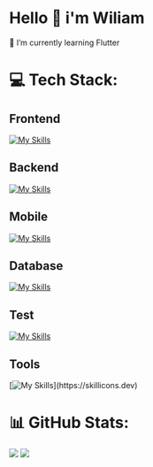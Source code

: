 # Hello 👋 i'm Wiliam

🌱 I’m currently learning Flutter<br>

# 💻 Tech Stack:

 ## Frontend

[![My Skills](https://skillicons.dev/icons?i=js,html,css,sass,styledcomponents,tailwind,ts,react,next,redux,threejs )](https://skillicons.dev)

 ## Backend
 [![My Skills](https://skillicons.dev/icons?i=nodejs,express,nest,prisma,sequelize)](https://skillicons.dev)

 ## Mobile
 [![My Skills](https://skillicons.dev/icons?i=react,flutter)](https://skillicons.dev)

 ## Database
 [![My Skills](https://skillicons.dev/icons?i=sqlite,mysql,mongodb,postgres)](https://skillicons.dev)
 
 ## Test
 [![My Skills](https://skillicons.dev/icons?i=jest)](https://skillicons.dev)
 
 ## Tools
  [![My Skills](https://skillicons.dev/icons?i=vercel,netlify,git,postman,github,)](https://skillicons.dev)


# 📊 GitHub Stats:

![](https://github-readme-stats.vercel.app/api?username=wiliammelo01&theme=blue-green&hide_border=false&include_all_commits=false&count_private=false)
![](https://github-readme-stats.vercel.app/api/top-langs/?username=wiliammelo01&theme=blue-green&hide_border=false&include_all_commits=false&count_private=false&layout=compact)


<!-- Proudly created with GPRM ( https://gprm.itsvg.in ) -->
